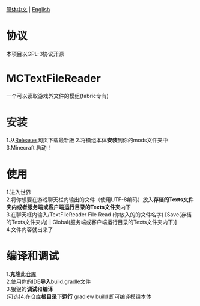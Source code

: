 [简体中文](./README_CN.md) | [English](./README.md)

# 协议
本项目以GPL-3协议开源

# MCTextFileReader
一个可以读取游戏外文件的模组(fabric专有)

# 安装
1.从[Releases](https://github.com/TheColdWorld/MCTextFileReader/releases)网页下载最新版
2.将模组本体**安装**到你的mods文件夹中
3.Minecraft 启动！

# 使用
1.进入世界<br>
2.将你想要在游戏聊天栏内输出的文件（使用UTF-8编码）放入**存档的Texts文件夹内或者服务端或客户端运行目录的Texts文件夹**内下<br>
3.在聊天框内输入/TextFileReader File Read (你放入的的文件名字) [Save(存档的Texts文件夹内) | Global(服务端或客户端运行目录的Texts文件夹内下)]  
4.文件内容就出来了

# 编译和调试
1.**克隆**此[仓库](https://github.com/TheColdWorld/MCTextFileReader)<br>
2.使用你的IDE**导入**build.gradle文件<br>
3.狠狠的**调试**和**编译**<br>
(可选)4.在仓库**根目录**下**运行** gradlew build 即可编译模组本体